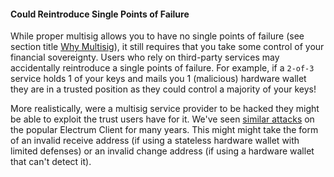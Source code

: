 #### Could Reintroduce Single Points of Failure
While proper multisig allows you to have no single points of failure (see section title [Why Multisig](/why-multisig)), it still requires that you take some control of your financial sovereignty.
Users who rely on third-party services may accidentally reintroduce a single points of failure.
For example, if a `2-of-3` service holds 1 of your keys and mails you 1 (malicious) hardware wallet they are in a trusted position as they could control a majority of your keys!

More realistically, were a multisig service provider to be hacked they might be able to exploit the trust users have for it.
We've seen [similar attacks](https://cointelegraph.com/news/electrum-bitcoin-wallet-still-plagued-by-known-crypto-phishing-attack) on the popular Electrum Client for many years.
This might might take the form of an invalid receive address (if using a stateless hardware wallet with limited defenses) or an invalid change address (if using a hardware wallet that can't detect it).
